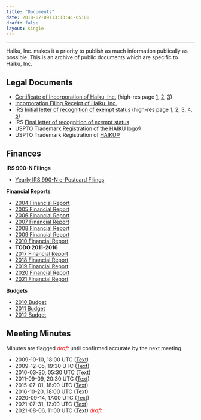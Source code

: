 ```yaml
---
title: "Documents"
date: 2018-07-09T13:13:41-05:00
draft: false
layout: single
---
```


----

Haiku, Inc. makes it a priority to publish as much information publically as possible. This is an archive of public documents which are specific to Haiku, Inc.

## Legal Documents

* [Certificate of Incorporation of Haiku, Inc.](/docs/haiku-inc_NY-DOS-Certificate-of-Incorporation.pdf) (high-res page [1](/docs/haiku-inc_NY-DOS-Certificate-of-Incorporation-p1-of-3.jpg), [2](/docs/haiku-inc_NY-DOS-Certificate-of-Incorporation-p2-of-3.jpg), [3](/docs/haiku-inc_NY-DOS-Certificate-of-Incorporation-p3-of-3.jpg))
* [Incorporation Filing Receipt of Haiku, Inc.](/docs/haiku-inc_NY-DOS-incorporation_receipt.jpg)
* IRS [Initial letter of recognition of exempt status](/docs/haiku-inc_irs-recognition-of-exemption.pdf) (high-res page [1](/docs/haiku-inc_irs-recognition-of-exemption-pg1-of-5.jpg), [2](/docs/haiku-inc_irs-recognition-of-exemption-pg2-of-5.jpg), [3](/docs/haiku-inc_irs-recognition-of-exemption-pg3-of-5.jpg), [4](/docs/haiku-inc_irs-recognition-of-exemption-pg4-of-5.jpg), [5](/docs/haiku-inc_irs-recognition-of-exemption-pg5-of-5.jpg))
* IRS [Final letter of recognition of exempt status](/docs/haiku-inc_irs_final-letter-of-determination.pdf)
* USPTO Trademark Registration of the [HAIKU logo&reg;](/docs/haiku_inc-uspto-registration_certificate-85093759.pdf)
* USPTO Trademark Registration of [HAIKU&reg;](/docs/haiku_inc-uspto-registration_certificate-85181779.pdf)

## Finances

**IRS 990-N Filings**

* [Yearly IRS 990-N e-Postcard Filings](https://apps.irs.gov/app/eos/detailsPage?ein=200105056&name=HAIKU%20INC&city=Boynton%20beach&state=FL&countryAbbr=US&type=ePostSearch)

**Financial Reports**

* [2004 Financial Report](/docs/haiku_inc-financial-report-2004.pdf)
* [2005 Financial Report](/docs/haiku_inc-financial-report-2005.pdf)
* [2006 Financial Report](/docs/haiku_inc-financial-report-2006.pdf)
* [2007 Financial Report](/docs/haiku_inc-financial-report-2007.pdf)
* [2008 Financial Report](/docs/haiku_inc-financial-report-2008.pdf)
* [2009 Financial Report](/docs/haiku_inc-financial-report-2009.pdf)
* [2010 Financial Report](/docs/haiku_inc-financial-report-2010.pdf)
* **TODO 2011-2016**
* [2017 Financial Report](/docs/haiku_inc-financial-report-2017.pdf)
* [2018 Financial Report](/docs/haiku_inc-financial-report-2018.pdf)
* [2019 Financial Report](/docs/haiku_inc-financial-report-2019.pdf)
* [2020 Financial Report](/docs/haiku_inc-financial-report-2020.pdf)
* [2021 Financial Report](/docs/haiku_inc-financial-report-2021.pdf)

**Budgets**

* [2010 Budget](/docs/haiku_inc-budget-2010.pdf)
* [2011 Budget](/docs/haiku_inc-budget-2011.pdf)
* [2012 Budget](/docs/haiku_inc-budget-2012.pdf)

## Meeting Minutes

Minutes are flagged <span style="color: red;"><i>draft</i></span> until confirmed accurate by the next meeting.

* 2009-10-10, 18:00 UTC ([Text](https://haiku-inc.org/docs/haiku-inc.meetings.2009-10-10-1800.txt))
* 2009-12-05, 19:30 UTC ([Text](https://haiku-inc.org/docs/haiku-inc.meetings.2009-12-05-1930.txt))
* 2010-03-30, 05:30 UTC ([Text](https://haiku-inc.org/docs/haiku-inc.meetings.2010-03-30-0530.txt))
* 2011-09-09, 20:30 UTC ([Text](https://haiku-inc.org/docs/haiku-inc.meetings.2011-09-10-2030.txt))
* 2015-07-01, 18:00 UTC ([Text](https://haiku-inc.org/docs/haiku-inc.meetings.2015-07-01-1800.txt))
* 2016-10-20, 18:00 UTC ([Text](https://haiku-inc.org/docs/haiku-inc.meetings.2016-10-20-0830.txt))
* 2020-09-14, 17:00 UTC ([Text](https://haiku-inc.org/docs/haiku-inc.meetings.2020-09-14-1900.txt))
* 2021-07-31, 12:00 UTC ([Text](https://haiku-inc.org/docs/haiku-inc.meetings.2021-07-31-1200.txt))
* 2021-08-06, 11:00 UTC ([Text](https://haiku-inc.org/docs/haiku-inc.meetings.2021-08-06-1100.txt)) <span style="color: red;"><i>draft</i></span>
